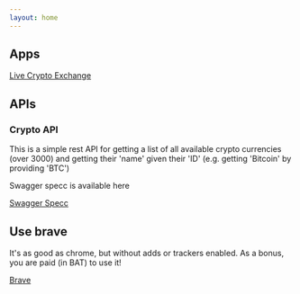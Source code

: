 ```yaml
---
layout: home
---
```


## Apps

[Live Crypto Exchange](https://play.google.com/store/apps/details?id=com.dllewellyn.crypto.compare&rdid=com.dllewellyn.crypto.compare)

## APIs

### Crypto API

This is a simple rest API for getting a list of all available crypto currencies (over 3000) and getting their 'name' given their 'ID' (e.g. getting 'Bitcoin' by providing 'BTC')

Swagger specc is available here

[Swagger Specc](https://app.swaggerhub.com/apis/dllewellyn/crypto-api/1.0.0#)

 ## Use brave

 It's as good as chrome, but without adds or trackers enabled. As a bonus, you are paid (in BAT) to use it! 


 [Brave](https://brave.com/dll414)